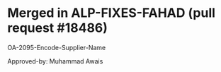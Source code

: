 # Merged in ALP-FIXES-FAHAD (pull request #18486)

OA-2095-Encode-Supplier-Name

Approved-by: Muhammad Awais
